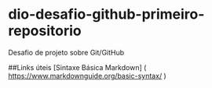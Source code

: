 # dio-desafio-github-primeiro-repositorio
Desafio de projeto sobre Git/GitHub

##Links úteis 
[Sintaxe Básica Markdown] ( https://www.markdownguide.org/basic-syntax/ )
